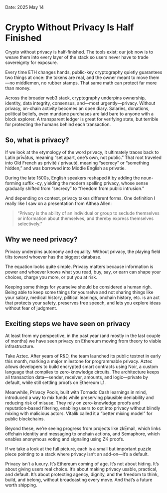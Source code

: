 Date: 2025 May 14
# Crypto Without Privacy Is Half Finished

Crypto without privacy is half-finished. The tools exist; our job now is to weave them into every layer of the stack so users never have to trade sovereignty for exposure.

Every time ETH changes hands, public-key cryptography quietly guarantees two things at once: the tokens are real, and the owner meant to move them—no middlemen, no rubber stamps. That same math can protect far more than money.

Across the broader web3 stack, cryptography underpins ownership, identity, data integrity, consensus, and—most urgently—privacy. Without privacy, on-chain activity becomes an open diary. Salaries, donations, political beliefs, even mundane purchases are laid bare to anyone with a block explorer. A transparent ledger is great for verifying state, but terrible for protecting the humans behind each transaction.

## So, what is privacy?

If we look at the etymology of the word privacy, it ultimately traces back to Latin prīvātus, meaning “set apart, one’s own, not public.” That root traveled into Old French as privité / privauté, meaning “secrecy” or “something hidden,” and was borrowed into Middle English as privatie.

During the late 1500s, English speakers reshaped it by adding the noun-forming suffix -cy, yielding the modern spelling privacy, whose sense gradually shifted from “secrecy” to “freedom from public intrusion.”

And depending on context, privacy takes different forms. One definition I really like I saw on a presentation from Althea Allen:

>“Privacy is the ability of an individual or group to seclude themselves or information about themselves, and thereby express themselves selectively.”

## Why we need privacy?
Privacy underpins autonomy and equality. Without privacy, the playing field tilts toward whoever has the biggest database.

The equation looks quite simple. Privacy matters because information is power and whoever knows what you read, buy, say, or earn can shape your choices, charge you more, or put you at risk.

Keeping some things for yourselve should be considered a human righ. Being able to keep some things for yourselve and not sharing things like your salary, medical history, pilitical leanings, onchain history, etc. is an act that protects your safety, preserves free speech, and lets you explore ideas without fear of judgment.

## Exciting steps we have seen on privacy

At least from my perspective, in the past year (and mostly in the last couple of months) we have seen privacy on Ethereum moving from theory to viable infrastructure.

Take Aztec. After years of R&D, the team launched its public testnet in early this month, marking a major milestone for programmable privacy. Aztec allows developers to build encrypted smart contracts using Noir, a custom language that compiles to zero-knowledge circuits. The architecture keeps all transaction data—sender, receiver, amounts, and logic—private by default, while still settling proofs on Ethereum L1.

Meanwhile, Privacy Pools, built with Tornado Cash learnings in mind, introduced a way to mix funds while preserving plausible deniability and reducing risk of misuse. They rely on zero-knowledge proofs and reputation-based filtering, enabling users to opt into privacy without blindly mixing with malicious actors. Vitalik called it a “better mixing model” for public blockchains.

Beyond these, we’re seeing progress from projects like zkEmail, which links offchain identity and messaging to onchain actions, and Semaphore, which enables anonymous voting and signaling using ZK proofs.

If we take a look at the full picture, each is a small but important puzzle piece pointing to a stack where privacy isn’t an add-on—it’s a default.

Privacy isn’t a luxury. It’s Ethereum coming of age.
It’s not about hiding. It’s about giving users real choice.
It’s about making privacy usable, practical, and default.
It’s about protecting agency, dignity, and the freedom to think, build, and belong, without broadcasting every move.
And that’s a future worth shipping.